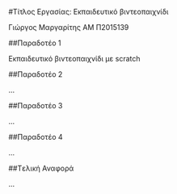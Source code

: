 ﻿#Τίτλος Εργασίας: Εκπαιδευτικό βιντεοπαιχνίδι

Γιώργος Μαργαρίτης ΑΜ Π2015139

##Παραδοτέο 1

Εκπαιδευτικό βιντεοπαιχνίδι με scratch

##Παραδοτέο 2

...

##Παραδοτέο 3

...

##Παραδοτέο 4

...

##Tελική Αναφορά

...
